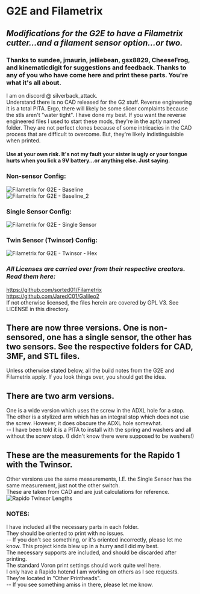 # G2E and Filametrix
## _Modifications for the G2E to have a Filametrix cutter...and a filament sensor option...or two._  
### Thanks to sundee, jmaurin, jelliebean, gsx8829, CheeseFrog, and kinematicdigit for suggestions and feedback. Thanks to any of you who have come here and print these parts. You're what it's all about.  
I am on discord @ silverback_attack.  
Understand there is no CAD released for the G2 stuff. Reverse engineering it is a total PITA. Ergo, there will likely be some slicer complaints because the stls aren't "water tight". I have done my best. If you want the reverse engineered files I used to start these mods, they're in the aptly named folder. They are not perfect clones because of some intricacies in the CAD process that are difficult to overcome. But, they're likely indistinguisible when printed.  
#### Use at your own risk. It's not my fault your sister is ugly or your tongue hurts when you lick a 9V battery...or anything else. Just saying.  

### Non-sensor Config:  
![Filametrix for G2E - Baseline](https://github.com/IRTrail/Voron-Stuff/assets/53546870/971e3992-9a19-41cd-ba88-7a4262078c5e)   
![Filametrix for G2E - Baseline_2](https://github.com/IRTrail/Voron-Stuff/assets/53546870/f2b1baad-611c-4490-8393-d75df3c98c23)  

### Single Sensor Config:  
![Filametrix for G2E - Single Sensor](https://github.com/IRTrail/Voron-Stuff/assets/53546870/d396f91a-6356-4e1e-9b5f-fdacacf5937b)  

### Twin Sensor (Twinsor) Config:  
![Filametrix for G2E - Twinsor - Hex](https://github.com/IRTrail/Voron-Stuff/assets/53546870/72df904c-5bd1-4afa-8aa7-244e5654a124)  

### _All Licenses are carried over from their respective creators. Read them here:_
https://github.com/sorted01/Filametrix  
https://github.com/JaredC01/Galileo2  
If not otherwise licensed, the files herein are covered by GPL V3. See LICENSE in this directory.  

## There are now three versions. One is non-sensored, one has a single sensor, the other has two sensors. See the respective folders for CAD, 3MF, and STL files.
Unless otherwise stated below, all the build notes from the G2E and Filametrix apply. If you look things over, you should get the idea.

## There are two arm versions.  
One is a wide version which uses the screw in the ADXL hole for a stop.  
The other is a stylized arm which has an integral stop which does not use the screw. However, it does obscure the ADXL hole somewhat.  
-- I have been told it is a PITA to install with the spring and washers and all without the screw stop. (I didn't know there were supposed to be washers!)

## These are the measurements for the Rapido 1 with the Twinsor.  
Other versions use the same measurements, I.E. the Single Sensor has the same measurement, just not the other switch.  
These are taken from CAD and are just calculations for reference.  
![Rapido Twinsor Lengths](https://github.com/IRTrail/Voron-Stuff/assets/53546870/a821cf6b-4c67-44a2-a548-0bc05bf0c026)


### NOTES:  
I have included all the necessary parts in each folder.  
They should be oriented to print with no issues.  
-- If you don't see something, or it's oriented incorrectly, please let me know. This project kinda blew up in a hurry and I did my best.   
The necessary supports are included, and should be discarded after printing.  
The standard Voron print settings should work quite well here.  
I only have a Rapido hotend I am working on others as I see requests. They're located in "Other Printheads".  
-- If you see something amiss in there, please let me know.
